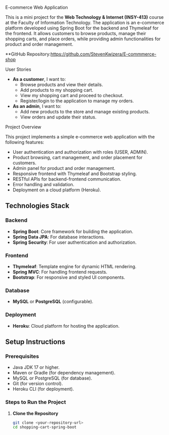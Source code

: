  E-commerce Web Application 


This is a mini project for the **Web Technology & Internet (INSY-413)** course at the Faculty of Information Technology. The application is an e-commerce platform developed using Spring Boot for the backend and Thymeleaf for the frontend. It allows customers to browse products, manage their shopping carts, and place orders, while providing admin functionalities for product and order management.

**GitHub Repository:https://github.com/StevenKwizera/E-commmerce-shop  

 User Stories

- **As a customer**, I want to:
  - Browse products and view their details.
  - Add products to my shopping cart.
  - View my shopping cart and proceed to checkout.
  - Register/login to the application to manage my orders.
- **As an admin**, I want to:
  - Add new products to the store and manage existing products.
  - View orders and update their status.

 Project Overview

This project implements a simple e-commerce web application with the following features:
- User authentication and authorization with roles (USER, ADMIN).
- Product browsing, cart management, and order placement for customers.
- Admin panel for product and order management.
- Responsive frontend with Thymeleaf and Bootstrap styling.
- RESTful APIs for backend-frontend communication.
- Error handling and validation.
- Deployment on a cloud platform (Heroku).

## Technologies Stack

### Backend
- **Spring Boot**: Core framework for building the application.
- **Spring Data JPA**: For database interactions.
- **Spring Security**: For user authentication and authorization.

### Frontend
- **Thymeleaf**: Template engine for dynamic HTML rendering.
- **Spring MVC**: For handling frontend requests.
- **Bootstrap**: For responsive and styled UI components.

### Database
- **MySQL** or **PostgreSQL** (configurable).

### Deployment
- **Heroku**: Cloud platform for hosting the application.

## Setup Instructions

### Prerequisites
- Java JDK 17 or higher.
- Maven or Gradle (for dependency management).
- MySQL or PostgreSQL (for database).
- Git (for version control).
- Heroku CLI (for deployment).

### Steps to Run the Project

1. **Clone the Repository**
   ```bash
   git clone <your-repository-url>
   cd shopping-cart-spring-boot